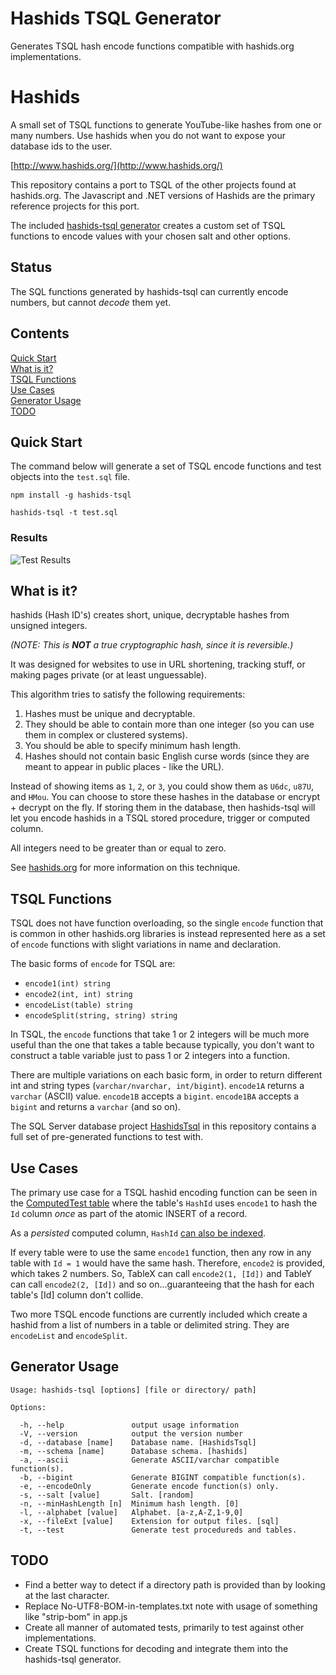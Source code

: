 ﻿# Hashids TSQL Generator

Generates TSQL hash encode functions compatible with hashids.org implementations.

# Hashids

A small set of TSQL functions to generate YouTube-like hashes from one or many numbers. 
Use hashids when you do not want to expose your database ids to the user.

[http://www.hashids.org/](http://www.hashids.org/)

This repository contains a port to TSQL of the other projects found at hashids.org.
The Javascript and .NET versions of Hashids are the primary reference projects for this port.

The included [hashids-tsql generator](https://github.com/waynebloss/hashids-tsql/tree/master/hashids-tsql) creates a 
custom set of TSQL functions to encode values with your chosen salt and other options.

## Status

The SQL functions generated by hashids-tsql can currently encode numbers, but cannot _decode_ them yet.

## Contents

[Quick Start](#quick-start)  
[What is it?](#what-is-it)  
[TSQL Functions](#tsql-functions)  
[Use Cases](#use-cases)  
[Generator Usage](#generator-usage)  
[TODO](#todo)  

## Quick Start

The command below will generate a set of TSQL encode functions and test objects into the `test.sql` file.

```console
npm install -g hashids-tsql

hashids-tsql -t test.sql
```

### Results

![Test Results](https://raw.github.com/waynebloss/hashids-tsql/master/readme-assets/qtest-20141109.png)

## What is it?

hashids (Hash ID's) creates short, unique, decryptable hashes from unsigned integers.

_(NOTE: This is **NOT** a true cryptographic hash, since it is reversible.)_

It was designed for websites to use in URL shortening, tracking stuff, or 
making pages private (or at least unguessable).

This algorithm tries to satisfy the following requirements:

1. Hashes must be unique and decryptable.
2. They should be able to contain more than one integer (so you can use them in complex or clustered systems).
3. You should be able to specify minimum hash length.
4. Hashes should not contain basic English curse words (since they are meant to appear in public places - like the URL).

Instead of showing items as `1`, `2`, or `3`, you could show them as `U6dc`, `u87U`, and `HMou`.
You can choose to store these hashes in the database or encrypt + decrypt on the fly. If storing them in the database,
then hashids-tsql will let you encode hashids in a TSQL stored procedure, trigger or computed column.

All integers need to be greater than or equal to zero.

See [hashids.org](http://www.hashids.org/) for more information on this technique.

## TSQL Functions

TSQL does not have function overloading, so the single `encode` function that is common in other hashids.org libraries
is instead represented here as a set of `encode` functions with slight variations in name and declaration.

The basic forms of `encode` for TSQL are:

- `encode1(int) string`
- `encode2(int, int) string`
- `encodeList(table) string`
- `encodeSplit(string, string) string`

In TSQL, the `encode` functions that take 1 or 2 integers will be much more useful than the one that takes a table
because typically, you don't want to construct a table variable just to pass 1 or 2 integers into a function.

There are multiple variations on each basic form, in order to return different int and string types (`varchar/nvarchar,
int/bigint`). `encode1A` returns a `varchar` (ASCII) value. `encode1B` accepts a `bigint`. `encode1BA` accepts a `bigint`
and returns a `varchar` (and so on).

The SQL Server database project [HashidsTsql](https://github.com/waynebloss/hashids-tsql/tree/master/db/mssql)
in this repository contains a full set of pre-generated functions to test with.

## Use Cases

The primary use case for a TSQL hashid encoding function can be seen in the 
[ComputedTest table](https://github.com/waynebloss/hashids-tsql/blob/master/db/mssql/dbo/Tables/ComputedTest.sql)
where the table's `HashId` uses `encode1` to hash the `Id` column _once_ as part of the atomic INSERT of a record.

As a _persisted_ computed column, `HashId` [can also be indexed](http://msdn.microsoft.com/en-us/library/ms189292(v=sql.100).aspx).

If every table were to use the same `encode1` function, then any row in any table with `Id = 1` would have the same 
hash. Therefore, `encode2` is provided, which takes 2 numbers. So, TableX can call `encode2(1, [Id])` and TableY can 
call `encode2(2, [Id])` and so on...guaranteeing that the hash for each table's [Id] column don't collide.

Two more TSQL encode functions are currently included which create a hashid from a list of numbers in a table or 
delimited string. They are `encodeList` and `encodeSplit`.

## Generator Usage

```console
Usage: hashids-tsql [options] [file or directory/ path]

Options:

  -h, --help               output usage information
  -V, --version            output the version number
  -d, --database [name]    Database name. [HashidsTsql]
  -m, --schema [name]      Database schema. [hashids]
  -a, --ascii              Generate ASCII/varchar compatible function(s).
  -b, --bigint             Generate BIGINT compatible function(s).
  -e, --encodeOnly         Generate encode function(s) only.
  -s, --salt [value]       Salt. [random]
  -n, --minHashLength [n]  Minimum hash length. [0]
  -l, --alphabet [value]   Alphabet. [a-z,A-Z,1-9,0]
  -x, --fileExt [value]    Extension for output files. [sql]
  -t, --test               Generate test procedureds and tables.
```

## TODO

- Find a better way to detect if a directory path is provided than by looking at the last character.
- Replace No-UTF8-BOM-in-templates.txt note with usage of something like "strip-bom" in app.js
- Create all manner of automated tests, primarily to test against other implementations.
- Create TSQL functions for decoding and integrate them into the hashids-tsql generator.